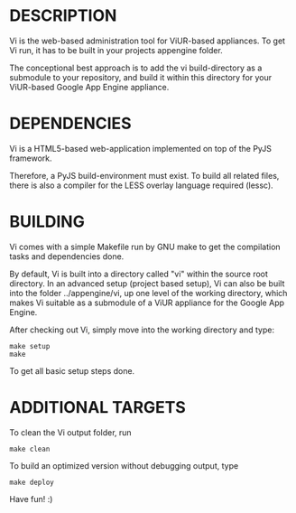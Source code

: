 # DESCRIPTION #

Vi is the web-based administration tool for ViUR-based appliances.
To get Vi run, it has to be built in your projects appengine folder.

The conceptional best approach is to add the vi build-directory as a submodule
to your repository, and build it within this directory for your ViUR-based
Google App Engine appliance.

# DEPENDENCIES #

Vi is a HTML5-based web-application implemented on top of the PyJS framework.

Therefore, a PyJS build-environment must exist. To build all related files,
there is also a compiler for the LESS overlay language required (lessc).

# BUILDING #

Vi comes with a simple Makefile run by GNU make to get the compilation tasks
and dependencies done.

By default, Vi is built into a directory called "vi" within the source root directory. In an advanced setup (project based setup), Vi can also be built into the folder ../appengine/vi, up one level of the working directory, which makes Vi suitable as a submodule of a ViUR appliance for the Google App Engine.

After checking out Vi, simply move into the working directory and type:

	make setup
	make

To get all basic setup steps done.

# ADDITIONAL TARGETS #

To clean the Vi output folder, run

	make clean

To build an optimized version without debugging output, type

	make deploy

Have fun! :)

